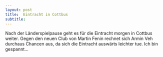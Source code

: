 ```yaml
---
layout: post
title:  Eintracht in Cottbus
subtitle:  
---
```


Nach der Länderspielpause geht es für die Eintracht morgen in Cottbus weiter. Gegen den neuen Club von Martin Fenin rechnet sich Armin Veh durchaus Chancen aus, da sich die Eintracht auswärts leichter tue. Ich bin gespannt...


